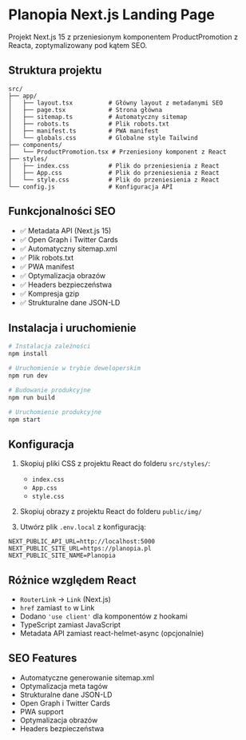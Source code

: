 # Planopia Next.js Landing Page

Projekt Next.js 15 z przeniesionym komponentem ProductPromotion z Reacta, zoptymalizowany pod kątem SEO.

## Struktura projektu

```
src/
├── app/
│   ├── layout.tsx          # Główny layout z metadanymi SEO
│   ├── page.tsx            # Strona główna
│   ├── sitemap.ts          # Automatyczny sitemap
│   ├── robots.ts           # Plik robots.txt
│   ├── manifest.ts         # PWA manifest
│   └── globals.css         # Globalne style Tailwind
├── components/
│   └── ProductPromotion.tsx # Przeniesiony komponent z React
├── styles/
│   ├── index.css           # Plik do przeniesienia z React
│   ├── App.css             # Plik do przeniesienia z React
│   └── style.css           # Plik do przeniesienia z React
└── config.js               # Konfiguracja API
```

## Funkcjonalności SEO

- ✅ Metadata API (Next.js 15)
- ✅ Open Graph i Twitter Cards
- ✅ Automatyczny sitemap.xml
- ✅ Plik robots.txt
- ✅ PWA manifest
- ✅ Optymalizacja obrazów
- ✅ Headers bezpieczeństwa
- ✅ Kompresja gzip
- ✅ Strukturalne dane JSON-LD

## Instalacja i uruchomienie

```bash
# Instalacja zależności
npm install

# Uruchomienie w trybie deweloperskim
npm run dev

# Budowanie produkcyjne
npm run build

# Uruchomienie produkcyjne
npm start
```

## Konfiguracja

1. Skopiuj pliki CSS z projektu React do folderu `src/styles/`:
   - `index.css`
   - `App.css` 
   - `style.css`

2. Skopiuj obrazy z projektu React do folderu `public/img/`

3. Utwórz plik `.env.local` z konfiguracją:
```env
NEXT_PUBLIC_API_URL=http://localhost:5000
NEXT_PUBLIC_SITE_URL=https://planopia.pl
NEXT_PUBLIC_SITE_NAME=Planopia
```

## Różnice względem React

- `RouterLink` → `Link` (Next.js)
- `href` zamiast `to` w Link
- Dodano `'use client'` dla komponentów z hookami
- TypeScript zamiast JavaScript
- Metadata API zamiast react-helmet-async (opcjonalnie)

## SEO Features

- Automatyczne generowanie sitemap.xml
- Optymalizacja meta tagów
- Strukturalne dane JSON-LD
- Open Graph i Twitter Cards
- PWA support
- Optymalizacja obrazów
- Headers bezpieczeństwa